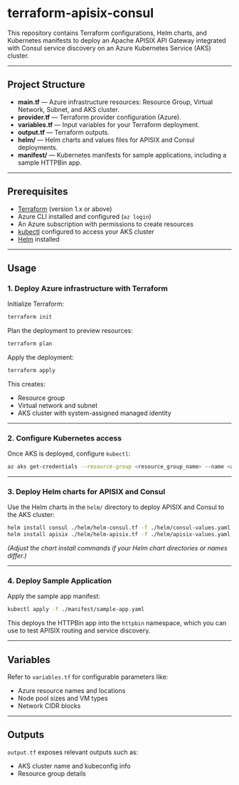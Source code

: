 # terraform-apisix-consul

This repository contains Terraform configurations, Helm charts, and Kubernetes manifests to deploy an Apache APISIX API Gateway integrated with Consul service discovery on an Azure Kubernetes Service (AKS) cluster.

---

## Project Structure

- **main.tf** — Azure infrastructure resources: Resource Group, Virtual Network, Subnet, and AKS cluster.
- **provider.tf** — Terraform provider configuration (Azure).
- **variables.tf** — Input variables for your Terraform deployment.
- **output.tf** — Terraform outputs.
- **helm/** — Helm charts and values files for APISIX and Consul deployments.
- **manifest/** — Kubernetes manifests for sample applications, including a sample HTTPBin app.

---

## Prerequisites

- [Terraform](https://www.terraform.io/downloads.html) (version 1.x or above)
- Azure CLI installed and configured (`az login`)
- An Azure subscription with permissions to create resources
- [kubectl](https://kubernetes.io/docs/tasks/tools/) configured to access your AKS cluster
- [Helm](https://helm.sh/docs/intro/install/) installed

---

## Usage

### 1. Deploy Azure infrastructure with Terraform

Initialize Terraform:

```bash
terraform init
````

Plan the deployment to preview resources:

```bash
terraform plan
```

Apply the deployment:

```bash
terraform apply
```

This creates:

* Resource group
* Virtual network and subnet
* AKS cluster with system-assigned managed identity

---

### 2. Configure Kubernetes access

Once AKS is deployed, configure `kubectl`:

```bash
az aks get-credentials --resource-group <resource_group_name> --name <aks_cluster_name>
```

---

### 3. Deploy Helm charts for APISIX and Consul

Use the Helm charts in the `helm/` directory to deploy APISIX and Consul to the AKS cluster:

```bash
helm install consul ./helm/helm-consul.tf -f ./helm/consul-values.yaml
helm install apisix ./helm/helm-apisix.tf -f ./helm/apisix-values.yaml
```

*(Adjust the chart install commands if your Helm chart directories or names differ.)*

---

### 4. Deploy Sample Application

Apply the sample app manifest:

```bash
kubectl apply -f ./manifest/sample-app.yaml
```

This deploys the HTTPBin app into the `httpbin` namespace, which you can use to test APISIX routing and service discovery.

---

## Variables

Refer to `variables.tf` for configurable parameters like:

* Azure resource names and locations
* Node pool sizes and VM types
* Network CIDR blocks

---

## Outputs

`output.tf` exposes relevant outputs such as:

* AKS cluster name and kubeconfig info
* Resource group details

